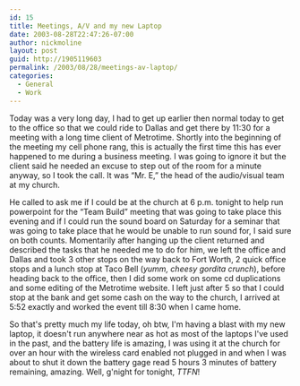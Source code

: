 ```yaml
---
id: 15
title: Meetings, A/V and my new Laptop
date: 2003-08-28T22:47:26-07:00
author: nickmoline
layout: post
guid: http://1905119603
permalink: /2003/08/28/meetings-av-laptop/
categories:
  - General
  - Work
---
```

Today was a very long day, I had to get up earlier then normal today to get to the office so that we could ride to Dallas and get there by 11:30 for a meeting with a long time client of Metrotime. Shortly into the beginning of the meeting my cell phone rang, this is actually the first time this has ever happened to me during a business meeting. I was going to ignore it but the client said he needed an excuse to step out of the room for a minute anyway, so I took the call. It was &#8220;Mr. E,&#8221; the head of the audio/visual team at my church.

<!--more-->

He called to ask me if I could be at the church at 6 p.m. tonight to help run powerpoint for the &#8220;Team Build&#8221; meeting that was going to take place this evening and if I could run the sound board on Saturday for a seminar that was going to take place that he would be unable to run sound for, I said sure on both counts. Momentarily after hanging up the client returned and described the tasks that he needed me to do for him, we left the office and Dallas and took 3 other stops on the way back to Fort Worth, 2 quick office stops and a lunch stop at Taco Bell (_yumm, cheesy gordita crunch_), before heading back to the office, then I did some work on some cd duplications and some editing of the Metrotime website. I left just after 5 so that I could stop at the bank and get some cash on the way to the church, I arrived at 5:52 exactly and worked the event till 8:30 when I came home.

So that's pretty much my life today, oh btw, I'm having a blast with my new laptop, it doesn't run anywhere near as hot as most of the laptops I've used in the past, and the battery life is amazing, I was using it at the church for over an hour with the wireless card enabled not plugged in and when I was about to shut it down the battery gage read 5 hours 3 minutes of battery remaining, amazing. Well, g'night for tonight, _TTFN_!